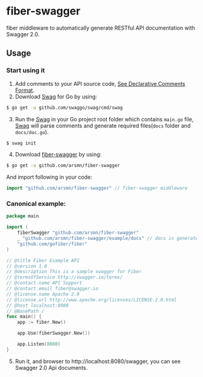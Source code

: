 # fiber-swagger

fiber middleware to automatically generate RESTful API documentation with Swagger 2.0.


## Usage

### Start using it
1. Add comments to your API source code, [See Declarative Comments Format](https://swaggo.github.io/swaggo.io/declarative_comments_format/).
2. Download [Swag](https://github.com/swaggo/swag) for Go by using:
```sh
$ go get -u github.com/swaggo/swag/cmd/swag
```

3. Run the [Swag](https://github.com/swaggo/swag) in your Go project root folder which contains `main.go` file, [Swag](https://github.com/swaggo/swag) will parse comments and generate required files(`docs` folder and `docs/doc.go`).
```sh
$ swag init
```
4. Download [fiber-swagger](https://github.com/arsmn/fiber-swagger) by using:
```sh
$ go get -u github.com/arsmn/fiber-swagger
```
And import following in your code:

```go
import "github.com/arsmn/fiber-swagger" // fiber-swagger middleware

```

### Canonical example:

```go
package main

import (
	fiberSwagger "github.com/arsmn/fiber-swagger"
	_ "github.com/arsmn/fiber-swagger/example/docs" // docs is generated by Swag CLI, you have to import it.
	"github.com/gofiber/fiber"
)

// @title Fiber Example API
// @version 1.0
// @description This is a sample swagger for Fiber
// @termsOfService http://swagger.io/terms/
// @contact.name API Support
// @contact.email fiber@swagger.io
// @license.name Apache 2.0
// @license.url http://www.apache.org/licenses/LICENSE-2.0.html
// @host localhost:8080
// @BasePath /
func main() {
	app := fiber.New()

	app.Use(fiberSwagger.New())

	app.Listen(8080)
}
```
5. Run it, and browser to http://localhost:8080/swagger, you can see Swagger 2.0 Api documents.